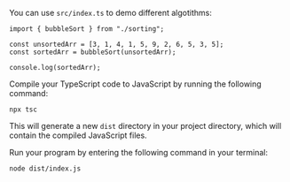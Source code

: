 You can use `src/index.ts` to demo different algotithms:

```
import { bubbleSort } from "./sorting";

const unsortedArr = [3, 1, 4, 1, 5, 9, 2, 6, 5, 3, 5];
const sortedArr = bubbleSort(unsortedArr);

console.log(sortedArr);
```

Compile your TypeScript code to JavaScript by running the following command:

`npx tsc`

This will generate a new `dist` directory in your project directory, which will contain the compiled JavaScript files.

Run your program by entering the following command in your terminal:

`node dist/index.js`
